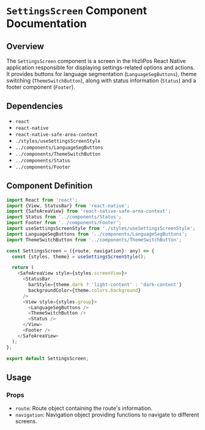 # `SettingsScreen` Component Documentation

## Overview

The `SettingsScreen` component is a screen in the HızlıPos React Native application responsible for displaying settings-related options and actions. It provides buttons for language segmentation (`LanguageSegButtons`), theme switching (`ThemeSwitchButton`), along with status information (`Status`) and a footer component (`Footer`).

## Dependencies

- `react`
- `react-native`
- `react-native-safe-area-context`
- `./styles/useSettingsScreenStyle`
- `../components/LanguageSegButtons`
- `../components/ThemeSwitchButton`
- `../components/Status`
- `../components/Footer`

## Component Definition

```javascript
import React from 'react';
import {View, StatusBar} from 'react-native';
import {SafeAreaView} from 'react-native-safe-area-context';
import Status from '../components/Status';
import Footer from '../components/Footer';
import useSettingsScreenStyle from './styles/useSettingsScreenStyle';
import LanguageSegButtons from '../components/LanguageSegButtons';
import ThemeSwitchButton from '../components/ThemeSwitchButton';

const SettingsScreen = ({route, navigation}: any) => {
  const {styles, theme} = useSettingsScreenStyle();

  return (
    <SafeAreaView style={styles.screenView}>
      <StatusBar
        barStyle={theme.dark ? 'light-content' : 'dark-content'}
        backgroundColor={theme.colors.background}
      />
      <View style={styles.group}>
        <LanguageSegButtons />
        <ThemeSwitchButton />
        <Status />
      </View>
      <Footer />
    </SafeAreaView>
  );
};

export default SettingsScreen;
```

## Usage

### Props

- `route`: Route object containing the route's information.
- `navigation`: Navigation object providing functions to navigate to different screens.
